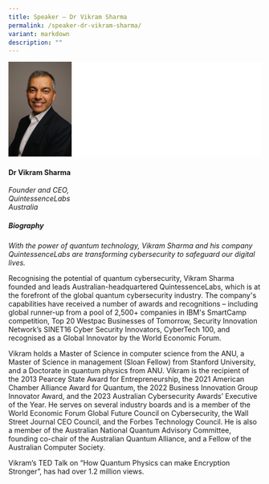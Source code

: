 ```yaml
---
title: Speaker – Dr Vikram Sharma
permalink: /speaker-dr-vikram-sharma/
variant: markdown
description: ""
---
```

![](/images/2025%20speakers/Dr_Vikram_Sharma.png)
#### **Dr Vikram Sharma**

*Founder and CEO, <br> QuintessenceLabs<br>Australia*

##### **Biography**
*With the power of quantum technology, Vikram Sharma and his company QuintessenceLabs are transforming cybersecurity to safeguard our digital lives.*

Recognising the potential of quantum cybersecurity, Vikram Sharma founded and leads Australian-headquartered QuintessenceLabs, which is at the forefront of the global quantum cybersecurity industry. The company's capabilities have received a number of awards and recognitions – including global runner-up from a pool of 2,500+ companies in IBM's SmartCamp competition, Top 20 Westpac Businesses of Tomorrow, Security Innovation Network’s SINET16 Cyber Security Innovators, CyberTech 100, and recognised as a Global Innovator by the World Economic Forum.

Vikram holds a Master of Science in computer science from the ANU, a Master of Science in management (Sloan Fellow) from Stanford University, and a Doctorate in quantum physics from ANU. Vikram is the recipient of the 2013 Pearcey State Award for Entrepreneurship, the 2021 American Chamber Alliance Award for Quantum, the 2022 Business Innovation Group Innovator Award, and the 2023 Australian Cybersecurity Awards’ Executive of the Year. He serves on several industry boards and is a member of the World Economic Forum Global Future Council on Cybersecurity, the Wall Street Journal CEO Council, and the Forbes Technology Council. He is also a member of the Australian National Quantum Advisory Committee, founding co-chair of the Australian Quantum Alliance, and a Fellow of the Australian Computer Society.

Vikram’s TED Talk on “How Quantum Physics can make Encryption Stronger”, has had over 1.2 million views.